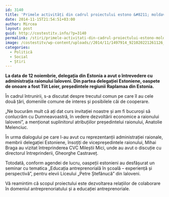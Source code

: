 ```yaml
---
id: 3140
title: 'Primele activități din cadrul proiectului estono &#8211; moldav'
date: 2014-11-15T21:54:51+03:00
author: Mircea
layout: post
guid: http://costestitv.info/?p=3140
permalink: /stiri/primele-activitati-din-cadrul-proiectului-estono-moldav/
image: /costestitv/wp-content/uploads//2014/11/1497914_921020221261126_778692732033871465_o.jpg
categories:
  - Politică
  - Social
  - Știri
---
```

**La data de 12 noiembrie, delegația din Estonia a avut o întrevedere cu administrația raionului Ialoveni. Din partea delegației Estoniene, oaspete de onoare a fost Tiit Leier, președintele regiunii Raplamaa din Estonia.**<!--more-->

În cadrul întrunirii, s-a discutat despre trecutul comun pe care îl au cele două țări, domeniile comune de interes și posibilele căi de cooperare.

&#8222;Ne bucurăm mult că ați dat curs invitației noastre și am fi bucuroși să conlucrăm cu Dumneavoastră, în vedere dezvoltării economice a raionului Ialoveni&#8221;, a menționat suplinitorul atribuțiilor președintelui raionului, Anatolie Melenciuc.

În urma dialogului pe care l-au avut cu reprezentanții administrației raionale, membrii delegației Estoniene, însoțiți de vicepreședintele raionului, Mihai Braga au vizitat întreprinderea CVC Mileștii Mici, unde au avut o discuție cu directorul întreprinderii, Gheorghe Castraveț.

Totodată, conform agendei de lucru, oaspeții estonieni au desfășurat un seminar cu tematica &#8222;Educația antreprenorială în școală &#8211; experiență și perspectivă&#8221;, pentru elevii Liceului &#8222;Petre Ștefănucă&#8221; din Ialoveni.

Vă reamintim că scopul proiectului este dezvoltarea relațiilor de colaborare în domeniul antreprenoriatului și a educației antreprenoriale.